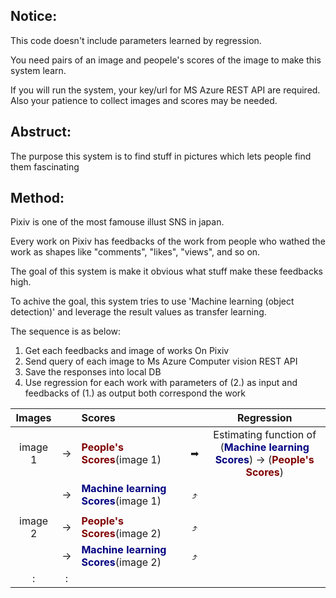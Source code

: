 ## Notice:
This code doesn't include parameters learned by regression.

You need pairs of an image and peopele's scores of the image to make this system learn.

If you will run the system, your key/url for MS Azure REST API are required. Also your patience to collect images and scores may be needed.

## Abstruct:
The purpose this system is to find stuff in pictures which lets people find them fascinating

## Method:
Pixiv is one of the most famouse illust SNS in japan.

Every work on Pixiv has feedbacks of the work from people who wathed the work as shapes like "comments", "likes", "views", and so on.

The goal of this system is make it obvious what stuff make these feedbacks high.

To achive the goal, this system tries to use 'Machine learning (object detection)' and leverage the result values as transfer learning.

The sequence is as below:

1. Get each feedbacks and image of works On Pixiv
2. Send query of each image to Ms Azure Computer vision REST API
3. Save the responses into local DB
4. Use regression for each work with parameters of (2.) as input and feedbacks of (1.) as output both correspond the work

|Images||Scores||Regression|
|:--:|:--:|:--|:--:|:--:|
|image 1|→|<span style="color: maroon; ">**People's Scores**</span>(image 1)|➡|Estimating function of <br> (<span style="color: navy; ">**Machine learning Scores**</span>) -> (<span style="color: maroon; ">**People's Scores**</span>)|
||→|<span style="color: navy; ">**Machine learning Scores**</span>(image 1)|⤴|
|||
|image 2|→|<span style="color: maroon; ">**People's Scores**</span>(image 2)|⤴|
||→|<span style="color: navy; ">**Machine learning Scores**</span>(image 2)|⤴|
|:|:|